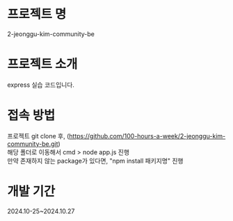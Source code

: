 # 프로젝트 명
2-jeonggu-kim-community-be<br>

# 프로젝트 소개
express 실습 코드입니다.<br>

# 접속 방법
프로젝트 git clone 후, (https://github.com/100-hours-a-week/2-jeonggu-kim-community-be.git)<br>
해당 폴더로 이동해서 cmd > node app.js 진행<br>
만약 존재하지 않는 package가 있다면, "npm install 패키지명" 진행<br>

# 개발 기간
2024.10-25~2024.10.27